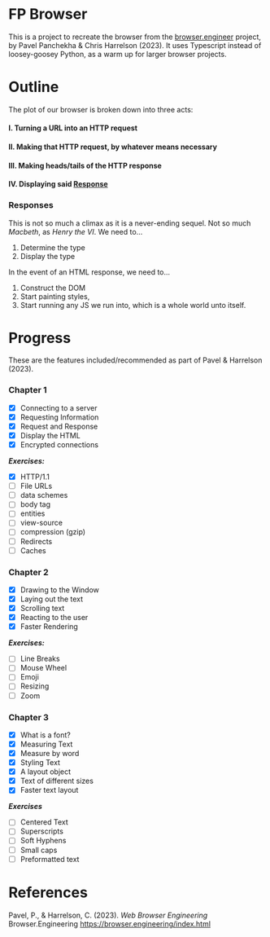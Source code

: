 # FP Browser

This is a project to recreate the browser from the [browser.engineer](http://browser.engineering/) project, by Pavel Panchekha & Chris Harrelson (2023). It uses Typescript instead of loosey-goosey Python, as a warm up for larger browser projects. 

# Outline

The plot of our browser is broken down into three acts:

#### I. Turning a URL into an HTTP request
#### II. Making that HTTP **request**, by whatever means necessary
#### III. Making heads/tails of the HTTP **response**
#### IV. Displaying said [Response](#responses)

### Responses

This is not so much a climax as it is a never-ending sequel. Not so much *Macbeth*, as *Henry the VI*. We need to...

1. Determine the type 
2. Display the type

In the event of an HTML response, we need to...

1. Construct the DOM
2. Start painting styles,
3. Start running any JS we run into, which is a whole world unto itself.

# Progress

These are the features included/recommended as part of Pavel & Harrelson (2023).

### Chapter 1
- [x] Connecting to a server
- [x] Requesting Information
- [x] Request and Response
- [x] Display the HTML
- [x] Encrypted connections

***Exercises:***

- [x] HTTP/1.1
- [ ] File URLs    
- [ ] data schemes
- [ ] body tag
- [ ] entities
- [ ] view-source
- [ ] compression (gzip)
- [ ] Redirects
- [ ] Caches

### Chapter 2
- [x] Drawing to the Window
- [x] Laying out the text
- [x] Scrolling text
- [x] Reacting to the user
- [x] Faster Rendering

***Exercises:***
- [ ] Line Breaks
- [ ] Mouse Wheel
- [ ] Emoji
- [ ] Resizing
- [ ] Zoom

### Chapter 3
- [x] What is a font?
- [x] Measuring Text
- [x] Measure by word  
- [x] Styling Text
- [x] A layout object 
- [x] Text of different sizes
- [x] Faster text layout

***Exercises***
- [ ] Centered Text
- [ ] Superscripts
- [ ] Soft Hyphens
- [ ] Small caps
- [ ] Preformatted text 

# References

Pavel, P., & Harrelson, C. (2023). *Web Browser Engineering* Browser.Engineering https://browser.engineering/index.html 